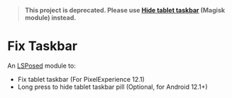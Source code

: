 > **This project is deprecated. Please use [Hide tablet taskbar](https://github.com/Coxxs/hide-tablet-taskbar) (Magisk module) instead.**

# Fix Taskbar

An [LSPosed](https://github.com/LSPosed/LSPosed) module to:

- Fix tablet taskbar (For PixelExperience 12.1)
- Long press to hide tablet taskbar pill (Optional, for Android 12.1+)
